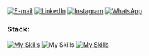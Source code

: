 ##
<div align="left"> 


  [![E-mail](https://img.shields.io/badge/-Email-242938?style=for-the-badge&logo=microsoft-outlook&logoColor=e34133&color:FFF)](mailto:lucasramalho.dev@gmail.com")
  [![LinkedIn](https://img.shields.io/badge/-LinkedIn-242938?style=for-the-badge&logo=linkedin&logoColor=0474b4&color:FFF)](https://www.linkedin.com/in/jo%C3%A3o-lucas-de-brito-ramalho-2484b8238/)
  [![Instagram](https://img.shields.io/badge/-Instagram-242938?style=for-the-badge&logo=instagram&logoColor=da2e7f&color:FFF)](https://instagram.com/lucas_3uu)
  [![WhatsApp](https://img.shields.io/badge/-WhatsApp-242938?style=for-the-badge&logo=WhatsApp&logoColor=238636&color:FFF)](https://api.whatsapp.com/send?phone=5583988501228)

  
</div>

  <h3 align="left">Stack:</h3>
  
  [![My Skills](https://skillicons.dev/icons?i=java,spring&theme=dark)](https://skillicons.dev)
  ![My Skills](https://go-skill-icons.vercel.app/api/icons?i=oracle,plsql)
  [![My Skills](https://skillicons.dev/icons?i=react,mongodb,docker,gitlab&theme=dark)](https://skillicons.dev)
</div>
